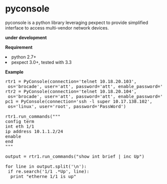 # pyconsole
pyconsole is a python library leveraging pexpect to provide simplified interface to access multi-vendor network devices. 

<b> __under development__ </b>

<b> Requirement </b>
<li> python 2.7+ <br>
<li> pexpect 3.0+, tested with 3.3

 
<b> Example </b>
<pre>
rtr1 = PyConsole(connection='telnet 10.18.20.103', 
 os='brocade', user='att', password='att', enable_password='att',)
rtr2 = PyConsole(connection='telnet 10.18.20.104', 
 os='brocade', user='att', password='att', enable_password='att',)
pc1 = PyConsole(connection='ssh -l super 10.17.138.102', 
 os='linux', user='root', password='PassWord')

rtr1.run_commands("""
config term
int eth 1/1
ip address 10.1.1.2/24
enable
end
""" 

output = rtr1.run_commands("show int brief | inc Up")

for line in output.split('\n'):
 if re.search('1/1 .*Up', line):
  print "etherne 1/1 is up"
</pre>
